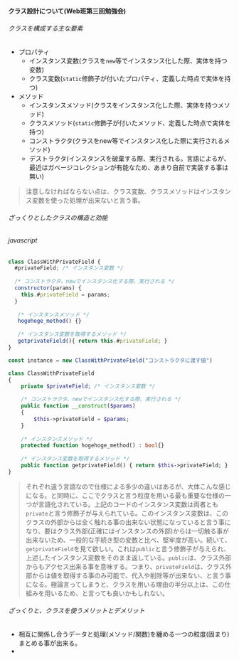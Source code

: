 #### クラス設計について(Web班第三回勉強会)

###### クラスを構成する主な要素
- プロパティ
  - インスタンス変数(クラスを`new`等でインスタンス化した際、実体を持つ変数)
  - クラス変数(`static`修飾子が付いたプロパティ、定義した時点で実体を持つ)
- メソッド
  - インスタンスメソッド(クラスをインスタンス化した際、実体を持つメソッド)
  - クラスメソッド(`static`修飾子が付いたメソッド、定義した時点で実体を持つ)
  - コンストラクタ(クラスをnew等でインスタンス化した際に実行されるメソッド)
  - デストラクタ(インスタンスを破棄する際、実行される。言語によるが、最近はガベージコレクションが有能なため、あまり自前で実装する事は無い)

> 注意しなければならない点は、クラス変数、クラスメソッドはインスタンス変数を使った処理が出来ないと言う事。

###### ざっくりとしたクラスの構造と効能

###### javascript

```javascript
class ClassWithPrivateField {
  #privateField; /* インスタンス変数 */
  
  /* コンストラクタ、newでインスタンス化する際、実行される */
  constructor(params) {
    this.#privateField = params;
  }
  
   /* インスタンスメソッド */
   hogehoge_method() {}
   
   /* インスタンス変数を取得するメソッド */
   getprivateField(){ return this.#privateField; }
}

const instance = new ClassWithPrivateField("コンストラクタに渡す値")
```

```php
class ClassWithPrivateField
{
    private $privateField; /* インスタンス変数 */

    /* コンストラクタ、newでインスタンス化する際、実行される */
    public function __construct($params)
    {
        $this->privateField = $params;
    }
    
    /* インスタンスメソッド */
    protected function hogehoge_method() : bool{}
    
    /* インスタンス変数を取得するメソッド */
    public function getprivateField() { return $this->privateField; }
}
```

> それぞれ違う言語なので仕様による多少の違いはあるが、大体こんな感じになる。と同時に、ここでクラスと言う粒度を用いる最も重要な仕様の一つが言語化されている。上記のコードのインスタンス変数は両者とも`private`と言う修飾子が与えられている。このインスタンス変数は、このクラスの外部からは全く触れる事の出来ない状態になっていると言う事になり、要はクラス外部(正確にはインスタンスの外部)からは一切触る事が出来ないため、一般的な手続き型の変数と比べ、堅牢度が高い。続いて、`getprivateField`を見て欲しい。これは`public`と言う修飾子が与えられ、上述したインスタンス変数をそのまま返している。`public`は、クラス外部からもアクセス出来る事を意味する。つまり、`privateField`は、クラス外部からは値を取得する事のみ可能で、代入や削除等が出来ない、と言う事になる。極論言ってしまうと、クラスを用いる理由の半分以上は、この仕組みを用いるため、と言っても良いかもしれない。


###### ざっくりと、クラスを使うメリットとデメリット

- 相互に関係し合うデータと処理(メソッド/関数)を纏める一つの粒度(固まり)まとめる事が出来る。
- 
